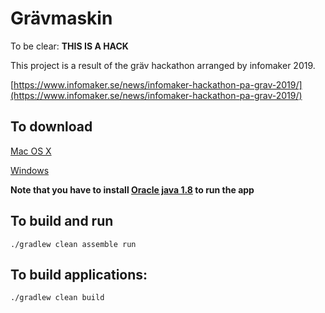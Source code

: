 # Grävmaskin
To be clear: **THIS IS A HACK** 

This project is a result of the gräv hackathon arranged by infomaker 2019.

[https://www.infomaker.se/news/infomaker-hackathon-pa-grav-2019/](https://www.infomaker.se/news/infomaker-hackathon-pa-grav-2019/)

## To download 

[Mac OS X](https://github.com/Infomaker/gravmaskin/releases/download/1.0/Gravmaskin.app.zip)

[Windows](https://github.com/Infomaker/gravmaskin/releases/download/1.0/gravmaskin.zip)

**Note that you have to install [Oracle java 1.8](https://www.oracle.com/technetwork/java/javase/downloads/jre8-downloads-2133155.html) to run the app**

## To build and run 
```
./gradlew clean assemble run
```

## To build applications:
```
./gradlew clean build

